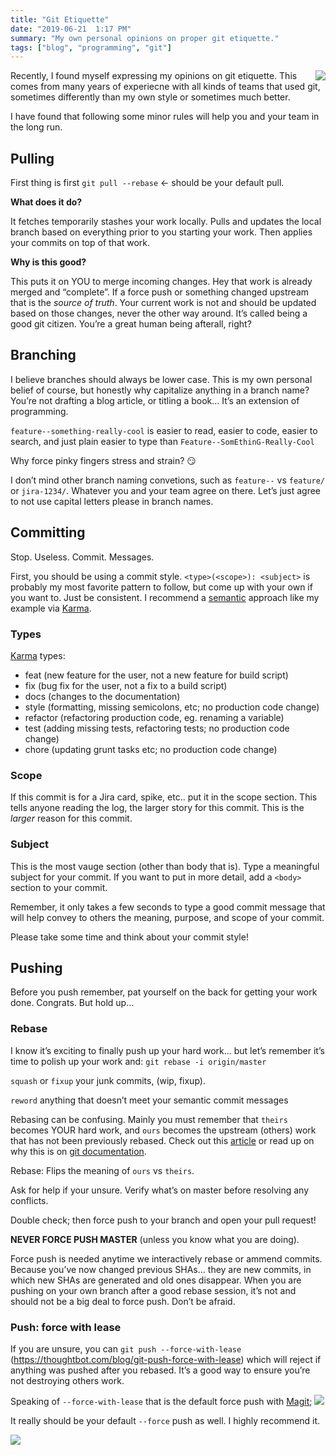 ```yaml
---
title: "Git Etiquette"
date: "2019-06-21  1:17 PM"
summary: "My own personal opinions on proper git etiquette."
tags: ["blog", "programming", "git"]
---
```


<img src="https://i.postimg.cc/bvN1N1Q9/git-logo.jpg" style="max-width: 256px; float:right;" />

Recently, I found myself expressing my opinions on git etiquette. This comes from many years of experiecne with all kinds of teams that used git, sometimes differently than my own style or sometimes much better.

I have found that following some minor rules will help you and your team in the long run.

## Pulling

First thing is first `git pull --rebase` ← should be your default pull.

**What does it do?**

It fetches temporarily stashes your work locally. Pulls and updates the local branch based on everything prior to you starting your work. Then applies your commits on top of that work.

**Why is this good?**

This puts it on YOU to merge incoming changes. Hey that work is already merged and “complete”. If a force push or something changed upstream that is the *source of truth*.
Your current work is not and should be updated based on those changes, never the other way around. It’s called being a good git citizen. You’re a great human being afterall, right?

## Branching

I believe branches should always be lower case. This is my own personal belief of course, but honestly why capitalize anything in a branch name? You’re not drafting a blog article, or titling a book... It’s an extension of programming.

`feature--something-really-cool` is easier to read, easier to code, easier to search, and just plain easier to type than `Feature--SomEthinG-Really-Cool`

Why force pinky fingers stress and strain? 😏

I don’t mind other branch naming convetions, such as `feature--` vs `feature/` or `jira-1234/`. Whatever you and your team agree on there. Let’s just agree to not use capital letters please in branch names.


## Committing

Stop. Useless. Commit. Messages.

First, you should be using a commit style. `<type>(<scope>): <subject>` is probably my most favorite pattern to follow, but come up with your own if you want to. Just be consistent. I recommend a [semantic](https://seesparkbox.com/foundry/semantic_commit_messages) approach like my example via [Karma](https://karma-runner.github.io/4.0/dev/git-commit-msg.html).

### Types

[Karma](https://karma-runner.github.io/4.0/dev/git-commit-msg.html) types:

 - feat (new feature for the user, not a new feature for build script)
 - fix (bug fix for the user, not a fix to a build script)
 - docs (changes to the documentation)
 - style (formatting, missing semicolons, etc; no production code change)
 - refactor (refactoring production code, eg. renaming a variable)
 - test (adding missing tests, refactoring tests; no production code change)
 - chore (updating grunt tasks etc; no production code change)

### Scope

If this commit is for a Jira card, spike, etc.. put it in the scope section. This tells anyone reading the log, the larger story for this commit. This is the *larger* reason for this commit.

### Subject

This is the most vauge section (other than body that is). Type a meaningful subject for your commit. If you want to put in more detail, add a `<body>` section to your commit.

Remember, it only takes a few seconds to type a good commit message that will help convey to others the meaning, purpose, and scope of your commit.

Please take some time and think about your commit style!

## Pushing

Before you push remember, pat yourself on the back for getting your work done. Congrats. But hold up...

### Rebase

I know it’s exciting to finally push up your hard work... but let’s remember it’s time to polish up your work and: `git rebase -i origin/master`

`squash` or `fixup` your junk commits, (wip, fixup).

`reword` anything that doesn’t meet your semantic commit messages

Rebasing can be confusing. Mainly you must remember that `theirs` becomes YOUR hard work, and `ours` becomes the upstream (others) work that has not been previously rebased. Check out this [article](https://nitaym.github.io/ourstheirs/) or read up on why this is on [git documentation](https://git-scm.com/docs/git-rebase).

Rebase: Flips the meaning of `ours` vs `theirs`.

Ask for help if your unsure. Verify what’s on master before resolving any conflicts.

Double check; then force push to your branch and open your pull request!

**NEVER FORCE PUSH MASTER** (unless you know what you are doing).

Force push is needed anytime we interactively rebase or ammend commits. Because you’ve now changed previous SHAs... they are new commits, in which new SHAs are generated and old ones disappear. When you are pushing on your own branch after a good rebase session, it’s not and should not be a big deal to force push. Don’t be afraid.

### Push: force with lease

If you are unsure, you can `git push --force-with-lease` (https://thoughtbot.com/blog/git-push-force-with-lease) which will reject if anything was pushed after you rebased. It’s a good way to ensure you’re not destroying others work.

Speaking of `--force-with-lease` that is the default force push with [Magit](https://magit.vc/);
![](https://i.postimg.cc/5t7LHjgd/magit-force-with-lease.png)

It really should be your default `--force` push as well. I highly recommend it.

![](https://i.postimg.cc/W1SJKtQF/use-the-force.jpg)
